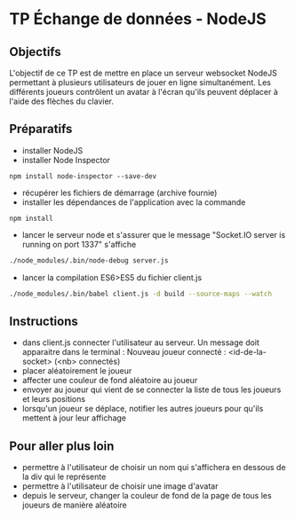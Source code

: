# TP Échange de données - NodeJS

## Objectifs
L'objectif de ce TP est de mettre en place un serveur websocket NodeJS permettant à plusieurs utilisateurs de jouer en ligne simultanément. Les différents joueurs contrôlent un avatar à l'écran qu'ils peuvent déplacer à l'aide des flèches du clavier.

## Préparatifs
- installer NodeJS 
- installer Node Inspector
```
npm install node-inspector --save-dev
```
- récupérer les fichiers de démarrage (archive fournie)
- installer les dépendances de l'application avec la commande
```
npm install
```
- lancer le serveur node et s'assurer que le message "Socket.IO server is running on port 1337" s'affiche
```bash
./node_modules/.bin/node-debug server.js
```
- lancer la compilation ES6>ES5 du fichier client.js
```bash
./node_modules/.bin/babel client.js -d build --source-maps --watch
```

## Instructions
- dans client.js connecter l'utilisateur au serveur. Un message doit apparaitre dans le terminal :
    Nouveau joueur connecté : \<id-de-la-socket\> (\<nb\> connectés)
- placer aléatoirement le joueur
- affecter une couleur de fond aléatoire au joueur
- envoyer au joueur qui vient de se connecter la liste de tous les joueurs et leurs positions
- lorsqu'un joueur se déplace, notifier les autres joueurs pour qu'ils mettent à jour leur affichage

## Pour aller plus loin
- permettre à l'utilisateur de choisir un nom qui s'affichera en dessous de la div qui le représente
- permettre à l'utilisateur de choisir une image d'avatar 
- depuis le serveur, changer la couleur de fond de la page de tous les joueurs de manière aléatoire

